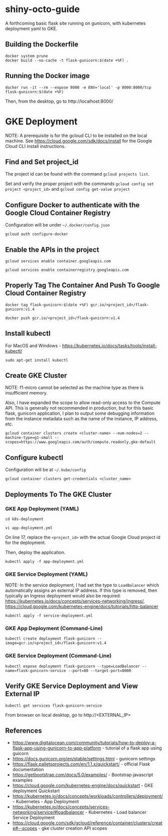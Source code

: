 # shiny-octo-guide
A forthcoming basic flask site running on gunicorn, with kubernetes deployment yaml to GKE.

## Building the Dockerfile
```
docker system prune
docker build --no-cache -t flask-gunicorn:$(date +%F) .
```

## Running the Docker image
```
docker run -it --rm --expose 8000 -e ENV='local' -p 8000:8000/tcp flask-gunicorn:$(date +%F)
```

Then, from the desktop, go to http://localhost:8000/

# GKE Deployment
NOTE: A prerequisite is for the gcloud CLI to be installed on the local machine. See https://cloud.google.com/sdk/docs/install for the Google Cloud CLI install instructions.

## Find and Set project_id
The project id can be found with the command `gcloud projects list`. 

Set and verify the proper project with the commands `gcloud config set project <project_id>` and `gcloud config get-value project`

## Configure Docker to authenticate with the Google Cloud Container Registry
Configuration will be under `~/.docker/config.json`
```
gcloud auth configure-docker 
```

## Enable the APIs in the project
```
gcloud services enable container.googleapis.com

gcloud services enable containerregistry.googleapis.com
```

## Properly Tag The Container And Push To Google Cloud Container Registry
```
docker tag flask-gunicorn:$(date +%F) gcr.io/<project_id>/flask-gunicorn:v1.4

docker push gcr.io/<project_id>/flask-gunicorn:v1.4
```
## Install kubectl
For MacOS and Windows - https://kubernetes.io/docs/tasks/tools/install-kubectl/
```
sudo apt-get install kubectl
```
## Create GKE Cluster
NOTE: f1-micro cannot be selected as the machine type as there is insufficient memory.

Also, I have expanded the scope to allow read-only access to the Compute API. This is generally not recommended in production, but for this basic flask, gunicorn application, I plan to output some debugging information from the instance metadata such as the name of the instance, IP address, etc.

```
gcloud container clusters create <cluster-name> --num-nodes=2 --machine-type=g1-small --scopes=https://www.googleapis.com/auth/compute.readonly,gke-default
```

## Configure kubectl
Configuration will be at `~/.kube/config`
```
gcloud container clusters get-credentials <cluster_name> 
```

## Deployments To The GKE Cluster

### GKE App Deployment (YAML)
```
cd k8s-deployment

vi app-deployment.yml
```
On line 17, replace the `<project_id>` with the actual Google Cloud project id for the deployment.

Then, deploy the application.
```
kubectl apply -f app-deployment.yml
```

### GKE Service Deployment (YAML)
NOTE: In the service deployment, I had set the type to `LoadBalancer` which automatically assigns an external IP address. If this type is removed, then typically an Ingress deployment would also be required: https://kubernetes.io/docs/concepts/services-networking/ingress/, https://cloud.google.com/kubernetes-engine/docs/tutorials/http-balancer

```
kubectl apply -f service-deployment.yml
```

### GKE App Deployment (Command-Line)
```
kubectl create deployment flask-gunicorn --image=gcr.io/<project_id>/flask-gunicorn:v1.4
```

### GKE Service Deployment (Command-Line)
```
kubectl expose deployment flask-gunicorn --type=LoadBalancer --name=flask-gunicorn-service --port=80 --target-port=8000
```

## Verify GKE Service Deployment and View External IP
```
kubectl get services flask-gunicorn-service
```

From browser on local desktop, go to http://<EXTERNAL_IP>

## References
* https://www.digitalocean.com/community/tutorials/how-to-deploy-a-flask-app-using-gunicorn-to-app-platform - tutorial of a flask app using guicorn
* https://docs.gunicorn.org/en/stable/settings.html - gunicorn settings
* https://flask.palletsprojects.com/en/1.1.x/quickstart/ - official Flask documentation
* https://getbootstrap.com/docs/5.0/examples/ - Bootstrap javascript examples
* https://cloud.google.com/kubernetes-engine/docs/quickstart - GKE deployment Quickstart
* https://kubernetes.io/docs/concepts/workloads/controllers/deployment/ - Kubernetes - App Deployment
* https://kubernetes.io/docs/concepts/services-networking/service/#loadbalancer - Kubernetes - Load balancer Service Deployment
* https://cloud.google.com/sdk/gcloud/reference/container/clusters/create#--scopes - gke cluster creation API scopes

